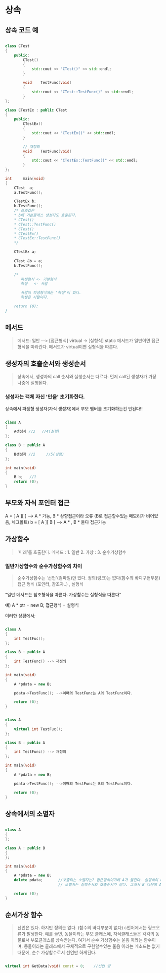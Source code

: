 # 상속

## 상속 코드 예
```cpp

class CTest
{
	public:
		CTest()
		{
			std::cout << "CTest()" << std::endl;
		}

		void	TestFunc(void)
		{
			std::cout << "CTest::TestFunc()" << std::endl;
		}
};

class CTestEx : public CTest
{
	public:
		CTestEx()
		{
			std::cout << "CTestEx()" << std::endl;
		}

		// 재정의
		void	TestFunc(void)
		{
			std::cout << "CTestEx::TestFunc()" << std::endl;
		}
};

int		main(void)
{
	CTest  a;
	a.TestFunc();

	CTestEx b;
	b.TestFunc(); 
	/* 결과값은
	* b에 기본클래스 생성자도 호출된다.
	* CTest()
	* CTest::TestFunc()
	* CTest()
	* CTestEx()
	* CTestEx::TestFunc()
	*/

	CTestEx a;
	
	CTest &b = a;
	b.TestFunc();

	/* 
	   파생형식 <- 기본형식
	   학생 	<- 사람

	   사람의 파생형식에는 '학생'이 있다.
	   학생은 사람이다.

	return (0);
}

```

## 메서드
> 메서드: 일반 --> [접근형식]
		 virtual -> [실형식]
		 static
메서드가 일반이면 접근형식을 따라간다.
메서드가 virtual이면 실형식을 따른다.

##  생성자의 호출순서와 생성순서
> 상속에서, 생성자의 call 순서와 실행순서는 다르다.
먼저 call된 생성자가 가장 나중에 실행된다.

### 생성자는 객체 자신 '만을' 초기화한다.
상속에서 파생형 생성자(자식 생성자)에서 부모 멤버를 초기화하는건 안된다!!

```cpp

class A
{
	A생성자 //3   //4(실행)
};

class B : public A
{
	B생성자 //2	 //5(실행)
};

int	main(void)
{
	B b;   //1
	return (0);
}

```

## 부모와 자식 포인터 접근
A   =   [ A ][   ]  --> A * 가능, B * 상향접근이라 오류  (B로 접근할수있는 메모리가 비어있음, 세그폴트)
b   =   [ A ][ B ]  --> A * , B * 둘다 접근가능


## 가상함수
> '미래'를 호출한다.
메서드 : 1. 일반
		 2. 가상 : 3. 순수가상함수

### 일반가상함수와 순수가상함수의 차이
> 순수가상함수는 '선언'(컴파일)만 있다. 정의(링크)는 없다(함수의 바디구현부분)
접근 형식 (포인터, 참조자..) , 실형식

"일반 메서드는 참조형식을 따른다. 가상함수는 실형식을 따른다"

예) A * ptr   = new B;
	접근형식 = 실형식

이러한 상황에서;

```cpp

class A
{
	int	TestFuc();
};

class B : public A
{
	int	TestFunc() --> 재정의
};

int	main(void)
{
	A *pdata = new B;

	pdata->TestFunc(); -->이때의 TestFunc는 A의 TestFunc이다.

	return (0);
}	

```


```cpp

class A
{
	virtual int	TestFuc();
};

class B : public A
{
	int	TestFunc() --> 재정의
};

int	main(void)
{
	A *pdata = new B;

	pdata->TestFunc(); -->이때의 TestFunc는 B의 TestFunc이다.

	return (0);
}	

```

## 상속에서의 소멸자

```cpp

class A
{
};

class A : public B
{
};

int main(void)
{
	A *pdata = new B;
	delete pdata;		//호출되는 소멸자는? 접근형식이기에 A가 불린다. 실형식의 B의 소멸자는 호출이 되지않는다. 실형식을 호출하려면 A의 소멸자에 virtual을 붙인다.
						// 소멸자는 실행순서와 호출순서가 같다. 그래서 B 다음에 A가 호출된다.

	return (0);
}

```

## 순서가상 함수
> 선언은 있다. 하지만 정의는 없다. (함수의 바디부분이 없다)
	c언어에서는 링크오류가 발생한다. 
	예를 들면, 동물이라는 부모 클래스에, 자식클래스들은 각각의 동물로서 부모클래스를 상속받는다.
	여기서 순수 가상함수는 울음 이라는 함수이며, 동물이라는 클래스에서 구체적으로 구현할수있는 울음 이라는 메소드는 없기때문에,
	순수 가상함수로서 선언만 하게된다.

```cpp

virtual int GetData(void) const = 0;	//선언 방

```
